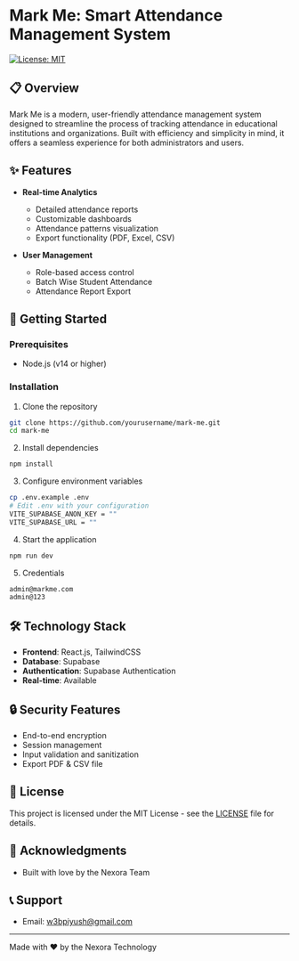 # Mark Me: Smart Attendance Management System

[![License: MIT](https://img.shields.io/badge/License-MIT-yellow.svg)](https://opensource.org/licenses/MIT)

## 📋 Overview

Mark Me is a modern, user-friendly attendance management system designed to streamline the process of tracking attendance in educational institutions and organizations. Built with efficiency and simplicity in mind, it offers a seamless experience for both administrators and users.

## ✨ Features

- **Real-time Analytics**
  - Detailed attendance reports
  - Customizable dashboards
  - Attendance patterns visualization
  - Export functionality (PDF, Excel, CSV)

- **User Management**
  - Role-based access control
  - Batch Wise Student Attendance
  - Attendance Report Export

## 🚀 Getting Started

### Prerequisites

- Node.js (v14 or higher)

### Installation

1. Clone the repository
```bash
git clone https://github.com/yourusername/mark-me.git
cd mark-me
```
2. Install dependencies
```bash
npm install
```

3. Configure environment variables
```bash
cp .env.example .env
# Edit .env with your configuration
VITE_SUPABASE_ANON_KEY = ""
VITE_SUPABASE_URL = ""
```

4. Start the application
```bash
npm run dev
```

5. Credentials
```bash
admin@markme.com
admin@123
```

## 🛠 Technology Stack

- **Frontend**: React.js, TailwindCSS
- **Database**: Supabase
- **Authentication**: Supabase Authentication
- **Real-time**: Available

## 🔒 Security Features

- End-to-end encryption
- Session management
- Input validation and sanitization
- Export PDF & CSV file

## 📄 License

This project is licensed under the MIT License - see the [LICENSE](LICENSE) file for details.

## 🙏 Acknowledgments

- Built with love by the Nexora Team

## 📞 Support
- Email: w3bpiyush@gmail.com

---

Made with ❤️ by the Nexora Technology
